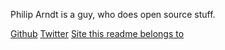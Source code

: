 Philip Arndt is a guy, who does open source stuff. 

[Github](https://github.com/parndt)
[Twitter](https://twitter.com/parndt)
[Site this readme belongs to](http://philiparndt.name/)
